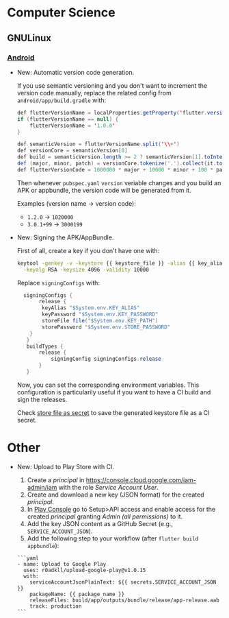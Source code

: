 # Computer Science

## GNULinux

### [Android](flutter_android.md)

* New: Automatic version code generation.

    If you use semantic versioning and you don't want to increment the version code
    manually, replace the  related config from `android/app/build.gradle` with:

    ```java
    def flutterVersionName = localProperties.getProperty('flutter.versionName')
    if (flutterVersionName == null) {
        flutterVersionName = '1.0.0'
    }

    def semanticVersion = flutterVersionName.split('\\+')
    def versionCore = semanticVersion[0]
    def build = semanticVersion.length >= 2 ? semanticVersion[1].toInteger() : 0
    def (major, minor, patch) = versionCore.tokenize('.').collect{it.toInteger()}
    def flutterVersionCode = 1000000 * major + 10000 * minor + 100 * patch + build
    ```

    Then whenever `pubspec.yaml` `version` veriable changes and you build an APK or
    appbundle, the version code will be generated from it.

    Examples (version name -> version code):

    * `1.2.0` -> `1020000`
    * `3.0.1+99` -> `3000199`


* New: Signing the APK/AppBundle.

    First of all, create a key if you don't have one with:

    ```bash
    keytool -genkey -v -keystore {{ keystore_file }} -alias {{ key_alias }} \
      -keyalg RSA -keysize 4096 -validity 10000
    ```

    Replace `signingConfigs` with:

    ```java
      signingConfigs {
           release {
            keyAlias "$System.env.KEY_ALIAS"
            keyPassword "$System.env.KEY_PASSWORD"
            storeFile file("$System.env.KEY_PATH")
            storePassword "$System.env.STORE_PASSWORD"
        }
       }
       buildTypes {
           release {
               signingConfig signingConfigs.release
           }
       }
    ```

    Now, you can set the corresponding environment variables. This configuration is
    particularily useful if you want to have a CI build and sign the releases.

    Check [store file as secret](github_actions#store-file-as-secret) to save the
    generated keystore file as a CI secret.


# Other

* New: Upload to Play Store with CI.

    1. Create a *principal* in <https://console.cloud.google.com/iam-admin/iam>
      with the role *Service Account User*.
    1. Create and download a new key (JSON format) for the created *principal*.
    1. In [Play Console](https://play.google.com/console/) go to Setup>API access
      and enable access for the created *principal* granting
      *Admin (all permissions)* to it.
    1. Add the key JSON content as a GitHub Secret (e.g., `SERVICE_ACCOUNT_JSON`).
    1. Add the following step to your workflow (after `flutter build appbundle`):

      ```yaml
      - name: Upload to Google Play
        uses: r0adkll/upload-google-play@v1.0.15
        with:
          serviceAccountJsonPlainText: ${{ secrets.SERVICE_ACCOUNT_JSON }}
          packageName: {{ package_name }}
          releaseFiles: build/app/outputs/bundle/release/app-release.aab
          track: production
      ```
